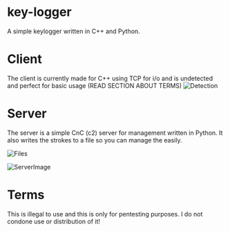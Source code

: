 # key-logger
A simple keylogger written in C++ and Python.

# Client
The client is currently made for C++ using TCP for i/o and is undetected and perfect for basic usage (READ SECTION ABOUT TERMS)
![Detection](https://antiscan.me/images/result/tyoNj7cSBCmq.png)

# Server
The server is a simple CnC (c2) server for management written in Python.
It also writes the strokes to a file so you can manage the easily.

![Files](https://i.imgur.com/NN71D7U.png)

![ServerImage](https://i.imgur.com/NS9l4qa.png)

# Terms
This is illegal to use and this is only for pentesting purposes.
I do not condone use or distribution of it!

